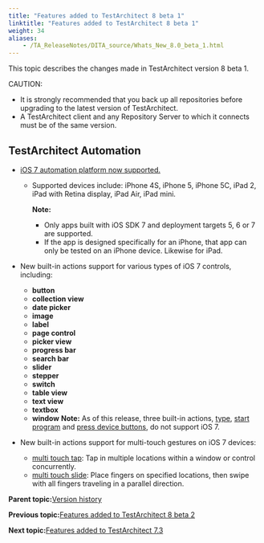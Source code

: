 ```yaml
--- 
title: "Features added to TestArchitect 8 beta 1"
linktitle: "Features added to TestArchitect 8 beta 1"
weight: 34
aliases: 
    - /TA_ReleaseNotes/DITA_source/Whats_New_8.0_beta_1.html
---
```


This topic describes the changes made in TestArchitect version 8 beta 1.

CAUTION:

-   It is strongly recommended that you back up all repositories before upgrading to the latest version of TestArchitect.
-   A TestArchitect client and any Repository Server to which it connects must be of the same version.

## TestArchitect Automation

-   [iOS 7 automation platform now supported.](/iOS/Topics/iOS_automation_def.html)
    -   Supported devices include: iPhone 4S, iPhone 5, iPhone 5C, iPad 2, iPad with Retina display, iPad Air, iPad mini.

        **Note:**

        -   Only apps built with iOS SDK 7 and deployment targets 5, 6 or 7 are supported.
        -   If the app is designed specifically for an iPhone, that app can only be tested on an iPhone device. Likewise for iPad.
-   New built-in actions support for various types of iOS 7 controls, including:

    -   **button**
    -   **collection view**
    -   **date picker**
    -   **image**
    -   **label**
    -   **page control**
    -   **picker view**
    -   **progress bar**
    -   **search bar**
    -   **slider**
    -   **stepper**
    -   **switch**
    -   **table view**
    -   **text view**
    -   **textbox**
    -   **window**
    **Note:** As of this release, three built-in actions, [type](/TA_Automation/Topics/bia_type.html), [start program](/TA_Automation/Topics/bia_start_program.html) and [press device buttons](/TA_Automation/Topics/bia_press_device_buttons.html), do not support iOS 7.

-   New built-in actions support for multi-touch gestures on iOS 7 devices:
    -   [multi touch tap](/TA_Automation/Topics/bia_multi_touch_tap.html): Tap in multiple locations within a window or control concurrently.
    -   [multi touch slide](/TA_Automation/Topics/bia_multi_touch_slide.html): Place fingers on specified locations, then swipe with all fingers traveling in a parallel direction.

**Parent topic:**[Version history](/TA_ReleaseNotes/DITA_source/Version_History.html)

**Previous topic:**[Features added to TestArchitect 8 beta 2](/TA_ReleaseNotes/DITA_source/Whats_New_8.0_beta_2.html)

**Next topic:**[Features added to TestArchitect 7.3](/TA_ReleaseNotes/DITA_source/Whats_New_7.3.html)

